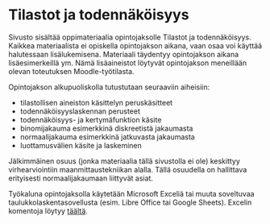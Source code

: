 # Tilastot ja todennäköisyys

Sivusto sisältää oppimateriaalia opintojaksolle Tilastot ja todennäköisyys. Kaikkea materiaalista ei opiskella opintojakson aikana, vaan osaa voi käyttää halutessaan lisälukemisena. Materiaali täydentyy opintojakson aikana lisäesimerkeillä ym. Nämä lisäaineistot löytyvät opintojakson meneillään olevan toteutuksen Moodle-työtilasta.

Opintojakson alkupuoliskolla tutustutaan seuraaviin aiheisiin:
- tilastollisen aineiston käsittelyn peruskäsitteet
- todennäköisyyslaskennan perusteet
- todennäköisyys- ja kertymäfunktion käsite
- binomijakauma esimerkkinä diskreetistä jakaumasta
- normaalijakauma esimerkkinä jatkuvasta jakaumasta
- luottamusvälien käsite ja laskeminen

Jälkimmäinen osuus (jonka materiaalia tällä sivustolla ei ole) keskittyy virhearviointiin maanmittaustekniikan alalla. Tällä osuudella on hallittava erityisesti normaalijakaumaan liittyvät asiat.

Työkaluna opintojaksolla käytetään Microsoft Exceliä tai muuta soveltuvaa taulukkolaskentasovellusta (esim. Libre Office tai Google Sheets). Excelin komentoja löytyy [täältä](https://support.microsoft.com/fi-fi/office/excelin-funktiot-luokittain-5f91f4e9-7b42-46d2-9bd1-63f26a86c0eb).